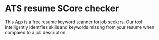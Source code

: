 # **ATS resume SCore checker**
This App is a free resume keyword scanner for job seekers. Our tool intelligently identifies skills and keywords missing from your resume when compared to a job description.
